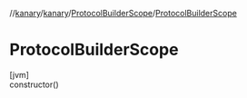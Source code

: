 //[kanary](../../../index.md)/[kanary](../index.md)/[ProtocolBuilderScope](index.md)/[ProtocolBuilderScope](-protocol-builder-scope.md)

# ProtocolBuilderScope

[jvm]\
constructor()
